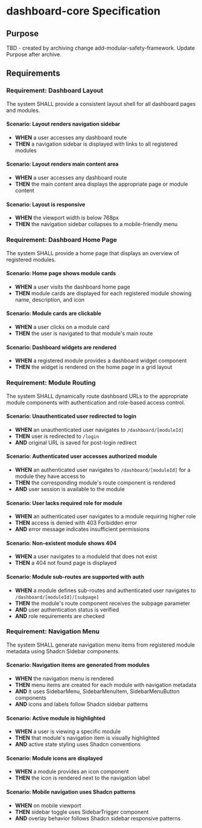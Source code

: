 # dashboard-core Specification

## Purpose
TBD - created by archiving change add-modular-safety-framework. Update Purpose after archive.
## Requirements
### Requirement: Dashboard Layout
The system SHALL provide a consistent layout shell for all dashboard pages and modules.

#### Scenario: Layout renders navigation sidebar
- **WHEN** a user accesses any dashboard route
- **THEN** a navigation sidebar is displayed with links to all registered modules

#### Scenario: Layout renders main content area
- **WHEN** a user accesses any dashboard route
- **THEN** the main content area displays the appropriate page or module content

#### Scenario: Layout is responsive
- **WHEN** the viewport width is below 768px
- **THEN** the navigation sidebar collapses to a mobile-friendly menu

### Requirement: Dashboard Home Page
The system SHALL provide a home page that displays an overview of registered modules.

#### Scenario: Home page shows module cards
- **WHEN** a user visits the dashboard home page
- **THEN** module cards are displayed for each registered module showing name, description, and icon

#### Scenario: Module cards are clickable
- **WHEN** a user clicks on a module card
- **THEN** the user is navigated to that module's main route

#### Scenario: Dashboard widgets are rendered
- **WHEN** a registered module provides a dashboard widget component
- **THEN** the widget is rendered on the home page in a grid layout

### Requirement: Module Routing
The system SHALL dynamically route dashboard URLs to the appropriate module components with authentication and role-based access control.

#### Scenario: Unauthenticated user redirected to login
- **WHEN** an unauthenticated user navigates to `/dashboard/[moduleId]`
- **THEN** user is redirected to `/login`
- **AND** original URL is saved for post-login redirect

#### Scenario: Authenticated user accesses authorized module
- **WHEN** an authenticated user navigates to `/dashboard/[moduleId]` for a module they have access to
- **THEN** the corresponding module's route component is rendered
- **AND** user session is available to the module

#### Scenario: User lacks required role for module
- **WHEN** an authenticated user navigates to a module requiring higher role
- **THEN** access is denied with 403 Forbidden error
- **AND** error message indicates insufficient permissions

#### Scenario: Non-existent module shows 404
- **WHEN** a user navigates to a moduleId that does not exist
- **THEN** a 404 not found page is displayed

#### Scenario: Module sub-routes are supported with auth
- **WHEN** a module defines sub-routes and authenticated user navigates to `/dashboard/[moduleId]/[subpage]`
- **THEN** the module's route component receives the subpage parameter
- **AND** user authentication status is verified
- **AND** role requirements are checked

### Requirement: Navigation Menu
The system SHALL generate navigation menu items from registered module metadata using Shadcn Sidebar components.

#### Scenario: Navigation items are generated from modules
- **WHEN** the navigation menu is rendered
- **THEN** menu items are created for each module with navigation metadata
- **AND** it uses SidebarMenu, SidebarMenuItem, SidebarMenuButton components
- **AND** icons and labels follow Shadcn sidebar patterns

#### Scenario: Active module is highlighted
- **WHEN** a user is viewing a specific module
- **THEN** that module's navigation item is visually highlighted
- **AND** active state styling uses Shadcn conventions

#### Scenario: Module icons are displayed
- **WHEN** a module provides an icon component
- **THEN** the icon is rendered next to the navigation label

#### Scenario: Mobile navigation uses Shadcn patterns
- **WHEN** on mobile viewport
- **THEN** sidebar toggle uses SidebarTrigger component
- **AND** overlay behavior follows Shadcn sidebar responsive patterns

